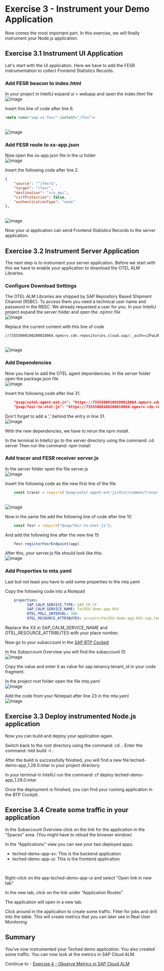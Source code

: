 # Exercise 3 - Instrument your Demo Application

Now comes the most important part. In this exercise, we will finally instrument your Node.js application.

## Exercise 3.1 Instrument UI Application

Let's start with the UI application. Here we have to add the FESR instrumentation to collect Frontend Statistics Records.

### Add FESR beacon to index.html
In your project in IntelliJ expand ui > webapp and open the index.html file
<br>![image](https://github.com/SAP-samples/teched2023-XP261/assets/113598836/c0604c4d-348e-4dd2-be5f-b1e2126599d3)

Insert this line of code after line 6.
```html
<meta name="sap-ui-fesr" content="/fesr">
```
<br>![image](https://github.com/SAP-samples/teched2023-XP261/assets/113598836/e2181889-d23e-46dc-b599-611d2265b6c5)

### Add FESR route to xs-app.json 
Now open the xs-app.json file in the ui folder
<br>![image](https://github.com/SAP-samples/teched2023-XP261/assets/113598836/04b238b8-049f-42ba-a6eb-1f2f102942cb)

Insert the following code after line 2.
```json
{
	"source": "^/fesr$",
	"target": "/fesr",
	"destination": "srv_api",
	"csrfProtection": false,
	"authenticationType": "none"
},
```
<br>![image](https://github.com/SAP-samples/teched2023-XP261/assets/113598836/f698dcc4-928a-4f42-955c-b2ebbe47267c)

Now your ui application can send Frontend Statistics Records to the server application. 

## Exercise 3.2 Instrument Server Application

The next step is to instrument your server application. Before we start with this we have to enable your application to download the OTEL ALM Libraries.

### Configure Download Settings
The OTEL ALM Libraries are shipped by SAP Repository Based Shipment Channel (RSBC). To access them you need a technical user name and password in the RBSC. 
We already requested a user for you.
In your IntelliJ project expand the server folder and open the .npmrc file
<br>![image](https://github.com/SAP-samples/teched2023-XP261/assets/113598836/fcc8ec69-63c8-489e-a9d2-94479bf2090a)

Replace the current content with this line of code
```
//73555000100200018064.npmsrv.cdn.repositories.cloud.sap/:_auth=c2FwLXhwMjYxOkpnckVaUHhmSXhTY2tyT0hHWndHZXlKM2JRRlFhRHlV
```
<br>![image](https://github.com/SAP-samples/teched2023-XP261/assets/113598836/dfeac1ab-0bd6-45e0-a95f-438b37d0d9bb)

### Add Dependencies
Now you have to add the OTEL agent dependencies. 
In the server folder open the package.json file
<br>![image](https://github.com/SAP-samples/teched2023-XP261/assets/113598836/ca9b4aee-c471-49d7-b868-8968554366db)

Insert the following code after line 31.
```json
    "@sap/xotel-agent-ext-js": "https://73555000100200018064.npmsrv.cdn.repositories.cloud.sap/@sap/xotel-agent-ext-js/-/xotel-agent-ext-js-1.5.2.tgz",
    "@sap/fesr-to-otel-js": "https://73555000100200018064.npmsrv.cdn.repositories.cloud.sap/@sap/fesr-to-otel-js/-/fesr-to-otel-js-1.5.0.tgz"
```
Don't forget to add a ',' behind the entry in line 31.
<br>![image](https://github.com/SAP-samples/teched2023-XP261/assets/113598836/02f9b4a7-3aea-4e2f-bb10-883b14ea428a)

With the new dependencies, we have to rerun the npm install.

In the terminal in IntelliJ go to the server directory using the command: cd server
Then run the command: npm install
<br>

### Add tracer and FESR receiver server.js
In the server folder open the file server.js
<br>![image](https://github.com/SAP-samples/teched2023-XP261/assets/113598836/a872c077-b8ea-43bb-99d9-78db7c0d3cd5)

Insert the following code as the new first line of the file
```js
    const tracer = require('@sap/xotel-agent-ext-js/dist/common/tracer');
```
<br>![image](https://github.com/SAP-samples/teched2023-XP261/assets/113598836/90bfadda-9fd1-4748-96b0-b2e44275dec5)

Now in the same file add the following line of code after line 10
```js
    const fesr = require("@sap/fesr-to-otel-js");
```
And add the following line after the new line 15
```js
    fesr.registerFesrEndpoint(app)
```

After this, your server.js file should look like this:
<br>![image](https://github.com/SAP-samples/teched2023-XP261/assets/113598836/336c7cc8-bcde-466d-8685-d1dc9506ebab)

### Add Properties to mta.yaml
Last but not least you have to add some properties to the mta.yaml

Copy the following code into a Notepad
```yaml
    properties:
	      SAP_CALM_SERVICE_TYPE: SAP_CP_CF
	      SAP_CALM_SERVICE_NAME: TechEd-demo-app-0XX
	      OTEL_POLL_INTERVAL: 300
	      OTEL_RESOURCE_ATTRIBUTES: account=TechEd-demo-app-0XX,sap.tenancy.tenant_id=<your subaccount id>    
```

Replace the XX in SAP_CALM_SERVICE_NAME and OTEL_RESOURCE_ATTRIBUTES with your place number.

Now go to your subaccount in the [SAP BTP Cockpit](https://emea.cockpit.btp.cloud.sap/cockpit/#/globalaccount/e2a835b0-3011-4c79-818a-d7767c4627cd/accountModel&//?section=SubaccountsSection&view=TreeTableView)

In the Subaccount Overview you will find the subaccount ID
<br>![image](https://github.com/SAP-samples/teched2023-XP261/assets/113598836/c11a13c8-3adb-4ad9-b1c1-34b134a05a86)

Copy the value and enter it as value for sap.tenancy.tenant_id in your code fragment.

In the project root folder open the file mta.yaml
<br>![image](https://github.com/SAP-samples/teched2023-XP261/assets/113598836/4ecfcf89-6d48-4079-94a6-136641838389)

Add the code from your Notepad after line 23 in the mta.yaml
<br>![image](https://github.com/SAP-samples/teched2023-XP261/assets/113598836/d4809e3d-99bd-4b82-b1d4-ca3cdbca294a)

## Exercise 3.3 Deploy instrumented Node.js application

Now you can build and deploy your application again.

Switch back to the root directory using the command: cd ..
Enter the command: mbt build -t .
<br>

After the build is successfully finished, you will find a new file teched-demo-app_1.28.0.mtar in your project directory.

In your terminal in IntelliJ run the command: cf deploy teched-demo-app_1.28.0.mtar
<br>

Once the deployment is finished, you can find your running application in the BTP Cockpit.

## Exercise 3.4 Create some traffic in your application

In the Subaccount Overview click on the link for the application in the "Spaces" area. (You might have to reload the browser window)
<br>

In the "Applications" view you can see your two deployed apps. 
- teched-demo-app-sv: This is the backend application
- teched-demo-app-ui: This is the frontend application
<br>

Right-click on the app teched-demo-app-ui and select "Open link in new tab"
<br>

In the new tab, click on the link under "Application Routes"
<br>

The application will open in a new tab. 
<br>

Click around in the application to create some traffic. Filter for jobs and drill into the table. This will create metrics that you can later see in Real User Monitoring.

## Summary

You've now instrumented your Teched demo application. You also created some traffic. You can now look at the metrics in SAP Cloud ALM.

Continue to - [Exercise 4 - Observe Metrics in SAP Cloud ALM](../ex4/README.md)

